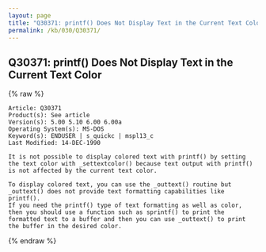 ```yaml
---
layout: page
title: "Q30371: printf() Does Not Display Text in the Current Text Color"
permalink: /kb/030/Q30371/
---
```


## Q30371: printf() Does Not Display Text in the Current Text Color

{% raw %}

	Article: Q30371
	Product(s): See article
	Version(s): 5.00 5.10 6.00 6.00a
	Operating System(s): MS-DOS
	Keyword(s): ENDUSER | s_quickc | mspl13_c
	Last Modified: 14-DEC-1990
	
	It is not possible to display colored text with printf() by setting
	the text color with _settextcolor() because text output with printf()
	is not affected by the current text color.
	
	To display colored text, you can use the _outtext() routine but
	_outtext() does not provide text formatting capabilities like printf().
	If you need the printf() type of text formatting as well as color,
	then you should use a function such as sprintf() to print the
	formatted text to a buffer and then you can use _outtext() to print
	the buffer in the desired color.

{% endraw %}
